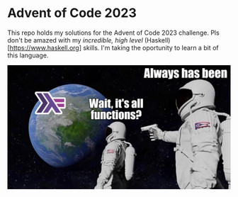 # Advent of Code 2023
This repo holds my solutions for the Advent of Code 2023 challenge. Pls don't be amazed with my *incredible, high level* (Haskell)[https://www.haskell.org] skills. I'm taking the oportunity to learn a bit of this language.

![plot](./assets/haskell.jpg)
